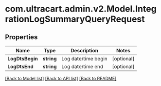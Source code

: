 # com.ultracart.admin.v2.Model.IntegrationLogSummaryQueryRequest
## Properties

Name | Type | Description | Notes
------------ | ------------- | ------------- | -------------
**LogDtsBegin** | **string** | Log date/time begin | [optional] 
**LogDtsEnd** | **string** | Log date/time end | [optional] 


[[Back to Model list]](../README.md#documentation-for-models) [[Back to API list]](../README.md#documentation-for-api-endpoints) [[Back to README]](../README.md)


